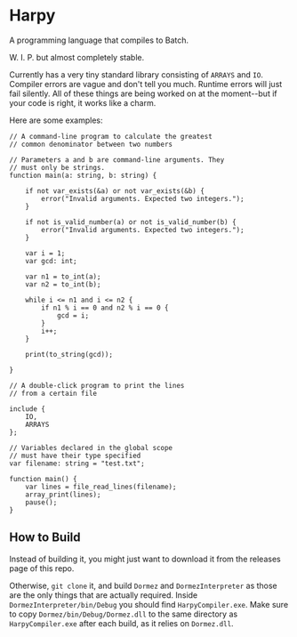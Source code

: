 # Harpy
A programming language that compiles to Batch. 

W. I. P. but almost completely stable.

Currently has a very tiny standard library consisting of `ARRAYS` and `IO`. Compiler errors are vague and don't tell you much. Runtime errors will just fail silently. All of these things are being worked on at the moment--but if your code is right, it works like a charm.

Here are some examples: 
```
// A command-line program to calculate the greatest
// common denominator between two numbers

// Parameters a and b are command-line arguments. They
// must only be strings.
function main(a: string, b: string) {

    if not var_exists(&a) or not var_exists(&b) {
        error("Invalid arguments. Expected two integers.");
    }
    
    if not is_valid_number(a) or not is_valid_number(b) {
        error("Invalid arguments. Expected two integers.");
    }

    var i = 1;
    var gcd: int;
    
    var n1 = to_int(a);
    var n2 = to_int(b);
    
    while i <= n1 and i <= n2 {
        if n1 % i == 0 and n2 % i == 0 {
            gcd = i;
        }
        i++;
    }
    
    print(to_string(gcd));
    
}
```

```
// A double-click program to print the lines
// from a certain file

include {
    IO,
    ARRAYS
};

// Variables declared in the global scope
// must have their type specified
var filename: string = "test.txt";

function main() {
    var lines = file_read_lines(filename);
    array_print(lines);
    pause();
}
```

## How to Build
Instead of building it, you might just want to download it from the releases page of this repo.

Otherwise, `git clone` it, and build `Dormez` and `DormezInterpreter` as those are the only things that are actually required. Inside `DormezInterpreter/bin/Debug` you should find `HarpyCompiler.exe`. Make sure to copy `Dormez/bin/Debug/Dormez.dll` to the same directory as `HarpyCompiler.exe` after each build, as it relies on `Dormez.dll`.

